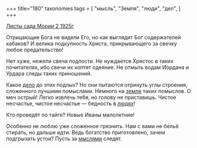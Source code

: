 +++
title="180"
taxonomies.tags = [
 "мысль",
 "Земля",
 "люди",
 "дел",
]
+++

[Листы сада Мории 2 1925г](/agni/1925)

Отрицающие Бога не видели Его, но как выглядит Бог содержателей кабаков? И велика подкупность Христа, прикрывающего за свечку любое предательство!   

Нет хуже, нежели свеча подлости. Не нуждается Христос в таких почитателях, ибо свечи их коптят одеяние. Не отмыть водам Иордана и Урдара следы таких приношений.   

Какое [дело](/tags/дел) до этих подлых? Но они пытаются отринуть углы строения, сложенного лучшими помыслами. Немного на [земле](/tags/Земля) таких помыслов. О меч острый! Легко извлечь тебя, но голову не приставишь. Чистое несчастье, чистое несчастье — бедность в [людях](/tags/люди)!   

Кто проведёт по тайге? Новые Иваны малолетние!   

Особенно не люблю уже сложенное грязнить. Нам с вами не бельё стирать, но дальше идти. Ведь богатство приготовлено, зачем подгрызать устои? Пусть за [мыслями](/tags/мысль) следят.   

